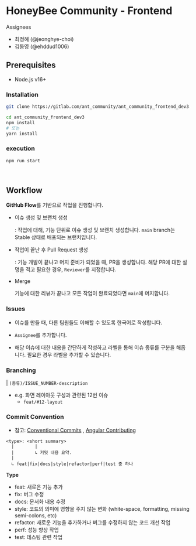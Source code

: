 # HoneyBee Community - Frontend

Assignees

- 최정혜 (@jeonghye-choi)
- 김동영 (@ehddud1006)

## Prerequisites

- Node.js v16+

### Installation

```bash
git clone https://gitlab.com/ant_community/ant_community_frontend_dev3.git

cd ant_community_frontend_dev3
npm install
# 또는
yarn install

```

### execution

```bash
npm run start
```

<br/>

## Workflow

**GitHub Flow**를 기반으로 작업을 진행합니다.

- 이슈 생성 및 브랜치 생성

  : 작업에 대해, 기능 단위로 이슈 생성 및 브랜치 생성합니다.
  `main` branch는 Stable 상태로 배포되는 브랜치입니다.

- 작업이 끝난 후 Pull Request 생성

  : 기능 개발이 끝나고 머지 준비가 되었을 때, PR을 생성합니다. 해당 PR에 대한 설명을 적고 필요한 경우, `Reviewer`를 지정합니다.

- Merge

  기능에 대한 리뷰가 끝나고 모든 작업이 완료되었다면 `main`에 머지합니다.

### Issues

- 이슈를 만들 때, 다른 팀원들도 이해할 수 있도록 한국어로 작성합니다.

- `Assignee`를 추가합니다.

- 해당 이슈에 대한 내용을 간단하게 작성하고 라벨을 통해 이슈 종류를 구분을 해줍니다. 필요한 경우 라벨을 추가할 수 있습니다.

### Branching

| `(종류)/ISSUE_NUMBER-description`

- e.g. 화면 레이아웃 구성과 관련된 12번 이슈
  - `feat/#12-layout`

### Commit Convention

- 참고: [Conventional Commits](https://www.conventionalcommits.org/en/v1.0.0/) , [Angular Contributing](https://github.com/angular/angular/blob/master/CONTRIBUTING.md)

```
<type>: <short summary>
  |        |
  |        ↳ 커밋 내용 요약.
  |
  ↳ feat|fix|docs|style|refactor|perf|test 중 하나
```

**Type**

- feat: 새로은 기능 추가
- fix: 버그 수정
- docs: 문서화 내용 수정
- style: 코드의 의미에 영향을 주지 않는 변화 (white-space, formatting, missing semi-colons, etc)
- refactor: 새로운 기능을 추가하거나 버그를 수정하지 않는 코드 개선 작업
- perf: 성능 향상 작업
- test: 테스팅 관련 작업
